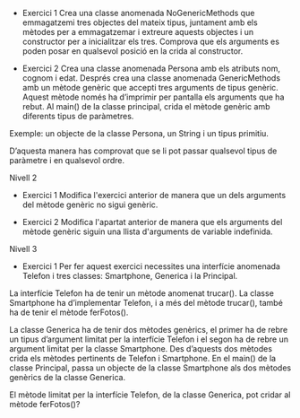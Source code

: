 - Exercici 1
Crea una classe anomenada NoGenericMethods que emmagatzemi tres objectes del mateix tipus, juntament amb els mètodes per a emmagatzemar i extreure aquests objectes i un constructor per a inicialitzar els tres. Comprova que els arguments es poden posar en qualsevol posició en la crida al constructor.

- Exercici 2
Crea una classe anomenada Persona amb els atributs nom, cognom i edat. Després crea una classe anomenada GenericMethods amb un mètode genèric que accepti tres arguments de tipus genèric. Aquest mètode només ha d’imprimir per pantalla els arguments que ha rebut. Al main() de la classe principal, crida el mètode genèric amb diferents tipus de paràmetres.

Exemple: un objecte de la classe Persona, un String i un tipus primitiu.

D’aquesta manera has comprovat que se li pot passar qualsevol tipus de paràmetre i en qualsevol ordre.


Nivell 2
- Exercici 1
Modifica l'exercici anterior de manera que un dels arguments del mètode genèric no sigui genèric.

- Exercici 2
Modifica l'apartat anterior de manera que els arguments del mètode genèric siguin una llista d'arguments de variable indefinida.


Nivell 3
- Exercici 1
Per fer aquest exercici necessites una interfície anomenada Telefon i tres classes: Smartphone, Generica i la Principal.

La interfície Telefon ha de tenir un mètode anomenat trucar(). La classe Smartphone ha d’implementar Telefon, i a més del mètode trucar(), també ha de tenir el mètode ferFotos(). 

La classe Generica ha de tenir dos mètodes genèrics, el primer ha de rebre un tipus d’argument limitat per la interfície Telefon i el segon ha de rebre un argument limitat per la classe Smartphone. Des d’aquests dos mètodes crida els mètodes pertinents de Telefon i Smartphone. En el main() de la classe Principal, passa un objecte de la classe Smartphone als dos mètodes genèrics de la classe Generica.

El mètode limitat per la interfície Telefon, de la classe Generica, pot cridar al mètode ferFotos()?